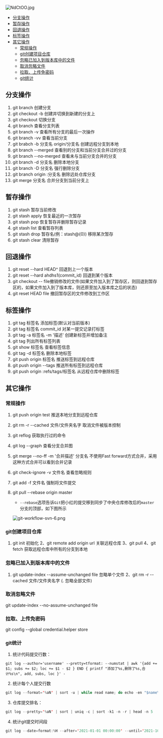 ![NdCtOO.jpg](https://s1.ax1x.com/2020/06/24/NdCtOO.jpg)

- [分支操作](#分支操作)
- [暂存操作](#暂存操作)
- [回退操作](#回退操作)
- [标签操作](#标签操作)
- [其它操作](#其它操作)
  - [常规操作](#常规操作)
  - [git创建项目仓库](#git创建项目仓库)
  - [忽略已加入到版本库中的文件](#忽略已加入到版本库中的文件)
  - [取消忽略文件](#取消忽略文件)
  - [拉取、上传免密码](#拉取上传免密码)
  - [git统计](#git统计)

## 分支操作

1. git branch 创建分支
2. git checkout -b 创建并切换到新建的分支上
3. git checkout 切换分支
4. git branch 查看分支列表
5. git branch -v 查看所有分支的最后一次操作
6. git branch -vv 查看当前分支
7. git brabch -b 分支名 origin/分支名 创建远程分支到本地
8. git branch --merged 查看别的分支和当前分支合并过的分支
9. git branch --no-merged 查看未与当前分支合并的分支
10. git branch -d 分支名 删除本地分支
11. git branch -D 分支名 强行删除分支
12. git branch origin :分支名 删除远处仓库分支
13. git merge 分支名 合并分支到当前分支上

## 暂存操作

1. git stash 暂存当前修改
2. git stash apply 恢复最近的一次暂存
3. git stash pop 恢复暂存并删除暂存记录
4. git stash list 查看暂存列表
5. git stash drop 暂存名(例：stash@{0}) 移除某次暂存
6. git stash clear 清除暂存

## 回退操作

1. git reset --hard HEAD^ 回退到上一个版本
2. git reset --hard ahdhs1(commit_id) 回退到某个版本
3. git checkout -- file撤销修改的文件(如果文件加入到了暂存区，则回退到暂存区的，如果文件加入到了版本库，则还原至加入版本库之后的状态)
4. git reset HEAD file 撤回暂存区的文件修改到工作区

## 标签操作

1. git tag 标签名 添加标签(默认对当前版本)
2. git tag 标签名 commit_id 对某一提交记录打标签
3. git tag -a 标签名 -m '描述' 创建新标签并增加备注
4. git tag 列出所有标签列表
5. git show 标签名 查看标签信息
6. git tag -d 标签名 删除本地标签
7. git push origin 标签名 推送标签到远程仓库
8. git push origin --tags 推送所有标签到远程仓库
9. git push origin :refs/tags/标签名 从远程仓库中删除标签

## 其它操作

### 常规操作

1. git push origin test 推送本地分支到远程仓库

2. git rm -r --cached 文件/文件夹名字 取消文件被版本控制

3. git reflog 获取执行过的命令

4. git log --graph 查看分支合并图

5. git merge --no-ff -m '合并描述' 分支名 不使用Fast forward方式合并，采用这种方式合并可以看到合并记录

6. git check-ignore -v 文件名 查看忽略规则

7. git add -f 文件名 强制将文件提交

8. git pull --rebase origin master

   - `--rebase`选项告诉`Git`把小红的提交移到同步了中央仓库修改后的`master`分支的顶部，如下图所示

   ![git-workflow-svn-6.png](https://github.com/xirong/my-git/blob/master/images/git-workflow-svn-6.png?raw=true)

   

### git创建项目仓库

1. git init 初始化 2、git remote add origin url 关联远程仓库 3、git pull 4、git fetch 获取远程仓库中所有的分支到本地

### 忽略已加入到版本库中的文件

1. git update-index --assume-unchanged file 忽略单个文件 2、git rm -r --cached 文件/文件夹名字 (. 忽略全部文件)

### 取消忽略文件

git update-index --no-assume-unchanged file

### 拉取、上传免密码

git config --global credential.helper store


### git统计

1. 统计代码提交行数：
```git
git log --author='username' --pretty=tformat: --numstat | awk '{add += $1; subs += $2; loc += $1 - $2 } END { printf "添加了%s,删除了%s,合计%s\n", add, subs, loc }' -
```
2. 统计每个人提交行数
```Java
git log --format='%aN' | sort -u | while read name; do echo -en "$name\t"; git log --author="$name" --pretty=tformat: --numstat | awk '{ add += $1; subs += $2; loc += $1 - $2 } END { printf "added lines: %s, removed lines: %s, total lines: %s\n", add, subs, loc }' -; done
```

3. 仓库提交排名：
```Java
git log --pretty='%aN' | sort | uniq -c | sort -k1 -n -r | head -n 5
```

4. 统计git提交时间段
```Java
git log --date=format:%H --after='2021-01-01 00:00:00' --until='2021-10-01 00:00:00' |grep "Date:"|awk '{print $2}'|sort |uniq -c
```